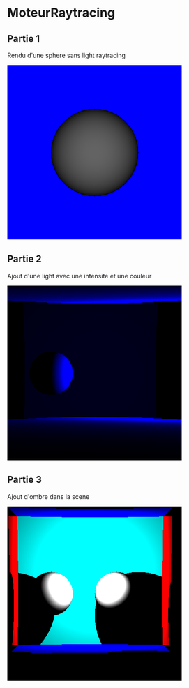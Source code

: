 # MoteurRaytracing
 
## Partie 1

Rendu d'une sphere sans light  raytracing 

<img src="img_rendu/part1.png" />

## Partie 2

Ajout d'une light avec une intensite et une couleur

<img src="img_rendu/part2.png" />

## Partie 3

Ajout d'ombre dans la scene

<img src="img_rendu/part3.png" />